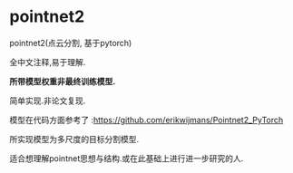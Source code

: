 # pointnet2

pointnet2(点云分割, 基于pytorch)

全中文注释,易于理解.

**所带模型权重非最终训练模型.**

简单实现.非论文复现.

模型在代码方面参考了 :https://github.com/erikwijmans/Pointnet2_PyTorch

所实现模型为多尺度的目标分割模型.

适合想理解pointnet思想与结构.或在此基础上进行进一步研究的人.

